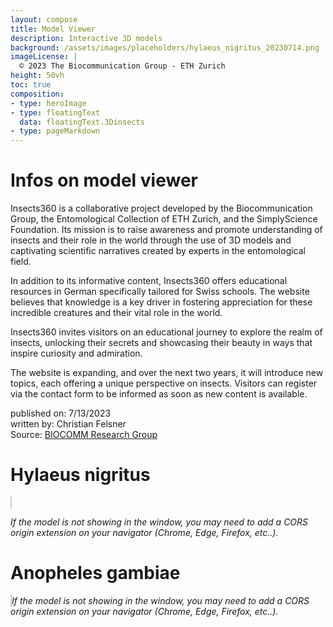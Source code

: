```yaml
---
layout: compose
title: Model Viewer
description: Interactive 3D models
background: /assets/images/placeholders/hylaeus_nigritus_20230714.png
imageLicense: |
  © 2023 The Biocommunication Group - ETH Zurich
height: 50vh
toc: true
composition:
- type: heroImage
- type: floatingText
  data: floatingText.3Dinsects
- type: pageMarkdown
---
```


# Infos on model viewer

Insects360 is a collaborative project developed by the Biocommunication Group, the Entomological Collection of ETH Zurich, and the SimplyScience Foundation. Its mission is to raise awareness and promote understanding of insects and their role in the world through the use of 3D models and captivating scientific narratives created by experts in the entomological field.

In addition to its informative content, Insects360 offers educational resources in German specifically tailored for Swiss schools. The website believes that knowledge is a key driver in fostering appreciation for these incredible creatures and their vital role in the world.

Insects360 invites visitors on an educational journey to explore the realm of insects, unlocking their secrets and showcasing their beauty in ways that inspire curiosity and admiration.

The website is expanding, and over the next two years, it will introduce new topics, each offering a unique perspective on insects. Visitors can register via the contact form to be informed as soon as new content is available.

published on: 7/13/2023  
written by: Christian Felsner  
Source: [BIOCOMM Research Group](https://biocommunication.org/en/insects360/3d-scans/)

# Hylaeus nigritus
<html>
<head>
  <title>Responsive Model Viewer</title>
  <style>
    .js-scan-viewer {
      width: 100%;
      max-width: 100vw; /* Maximum width as 100% of the viewport width */
      height: 500px;    /* Height as 100% of the viewport height */
      border: 1px solid #ccc;
      background-color: #fff;
    }
  </style>
</head>
<body>
  <!-- Inclusion of the model-viewer library -->
  <script type="module" src="https://unpkg.com/@google/model-viewer/dist/model-viewer.min.js"></script>

  <!-- Model Viewer Component -->
  <model-viewer src="https://biocommunication.org/filesystems/scans/Hylaeus-cgj-20230823.gltf"
                shadow-intensity="1" 
                camera-controls="" 
                touch-action="none" 
                interaction-prompt-threshold="500" 
                auto-rotate="" 
                class="js-scan-viewer" 
                ar-status="not-presenting"></model-viewer>
  <p><i>If the model is not showing in the window, you may need to add a CORS origin extension on your navigator (Chrome, Edge, Firefox, etc..).</i></p>
</body>
</html>


# Anopheles gambiae
<!-- Inclusion of the model-viewer library -->
<script type="module" src="https://unpkg.com/@google/model-viewer/dist/model-viewer.min.js"></script>

<!-- Model Viewer Component -->
<model-viewer src="https://biocommunication.org/filesystems/scans/Mosquito-cgj-20240211.gltf"
              shadow-intensity="1" 
              camera-controls="" 
              touch-action="none" 
              interaction-prompt-threshold="500" 
              auto-rotate="" 
              class="js-scan-viewer" 
              ar-status="not-presenting" 
              style="width: 100%; max-width: 800px; height: 400px; border: 1px solid #ccc; background-color: #fff;"></model-viewer>
_If the model is not showing in the window, you may need to add a CORS origin extension on your navigator (Chrome, Edge, Firefox, etc..)._

